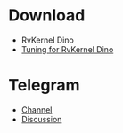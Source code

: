 # Download
- RvKernel Dino
- [Tuning for RvKernel Dino](github.com/Rve27/Kernel-Tuning/releases/tag/Dino)
# Telegram
- [Channel](t.me/rvkernel)
- [Discussion](t.me/rvkerneldisc)
